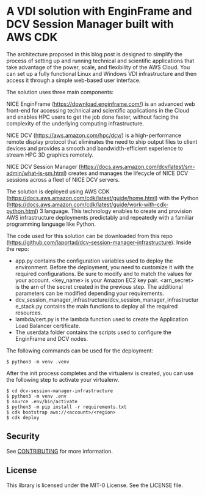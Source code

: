 
# A VDI solution with EnginFrame and DCV Session Manager built with AWS CDK

The architecture proposed in this blog post is designed to simplify the process of setting up and running technical and scientific applications that take advantage of the power, scale, and flexibility of the AWS Cloud. You can set up a fully functional Linux and Windows VDI infrastructure and then access it through a simple web-based user interface.

The solution uses three main components:

NICE EnginFrame (https://download.enginframe.com/) is an advanced web front-end for accessing technical and scientific applications in the Cloud and enables HPC users to get the job done faster, without facing the complexity of the underlying computing infrastructure.

NICE DCV (https://aws.amazon.com/hpc/dcv/) is a high-performance remote display protocol that eliminates the need to ship output files to client devices and provides a smooth and bandwidth-efficient experience to stream HPC 3D graphics remotely.

NICE DCV Session Manager (https://docs.aws.amazon.com/dcv/latest/sm-admin/what-is-sm.html) creates and manages the lifecycle of NICE DCV sessions across a fleet of NICE DCV servers.

The solution is deployed using AWS CDK (https://docs.aws.amazon.com/cdk/latest/guide/home.html)  with the Python (https://docs.aws.amazon.com/cdk/latest/guide/work-with-cdk-python.html) 3 language. This technology enables to create and provision AWS infrastructure deployments predictably and repeatedly  with a familiar programming language like Python.


The code used for this solution can be downloaded from this repo (https://github.com/laportad/dcv-session-manager-infrastructure). Inside the repo:

 * app.py contains the configuration variables used to deploy the environment. Before the deployment, you need to customize it with the required configurations. Be sure to modify <region> and <account> to match the values for your account. <key_name> is your Amazon EC2 key pair. <arn_secret> is the arn of the secret created in the previous step. The additional parameters can be modified depending your requirements.
 * dcv_session_manager_infrastructure/dcv_session_manager_infrastructure_stack.py contains the main functions to deploy all the required resources.
 * lambda/cert.py is the lambda function used to create the Application Load Balancer  certificate. 
 * The userdata folder contains the scripts used to configure the EnginFrame and DCV nodes. 




The following commands can be used for the deployment:

```
$ python3 -m venv .venv
```

After the init process completes and the virtualenv is created, you can use the following
step to activate your virtualenv.

```
$ cd dcv-session-manager-infrastructure
$ python3 -m venv .env
$ source .env/bin/activate
$ python3 -m pip install -r requirements.txt
$ cdk bootstrap aws://<account>/<region>
$ cdk deploy
```

## Security

See [CONTRIBUTING](CONTRIBUTING.md#security-issue-notifications) for more information.

## License

This library is licensed under the MIT-0 License. See the LICENSE file.

